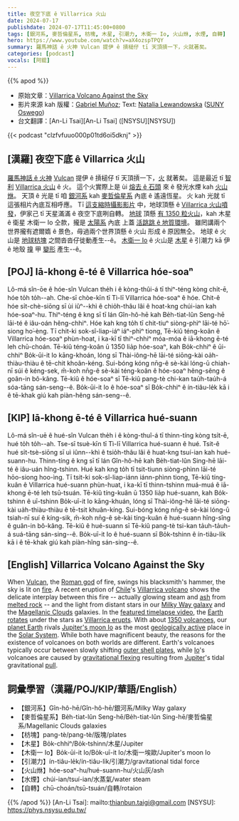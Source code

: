 ```yaml
---
title: 夜空下底 ê Villarrica 火山
date: 2024-07-17
publishdate: 2024-07-17T11:45:00+0800
tags: [銀河系, 麥哲倫星系, 枋塊, 木星, 引潮力, 木衛一 Io, 火山烌, 水煙, 自轉]
hero: https://www.youtube.com/watch?v=aX4ozspTPQY
summary: 羅馬神話 ê 火神 Vulcan 提伊 ê 摃槌仔 tī 天頂摃一下，火就著矣。
categories: [podcast]
vocals: [阿錕]
---
```


{{% apod %}}

- 原始文章：[Villarrica Volcano Against the Sky](https://apod.nasa.gov/apod/ap240717.html)
- 影片來源 kah 版權：[Gabriel Muñoz](https://www.instagram.com/gbelmm.ph); Text: [Natalia Lewandowska](https://ww1.oswego.edu/physics/profile/natalia-lewandowska) ([SUNY Oswego](https://www.oswego.edu/physics/))
- 台文翻譯：[An-Li Tsai][An-Li Tsai] ([NSYSU][NSYSU])

{{< podcast "clzfvfuuo000p01td6oi5dknj" >}}

## [漢羅] 夜空下底 ê Villarrica 火山
[羅馬神話 ê 火神][Roman god] [Vulcan][Vulcan] 提伊 ê 摃槌仔 tī 天頂摃一下，[火][fire] 就著矣。
這是最近 tī [智利][Chile] [Villarrica 火山][Villarrica volcano] ê 火。
這个火實際上是 ùi [熔去 ê 石頭][melted rock] 來 ê 發光水煙 kah [火山烌][ash]。
天頂 ê 光是 tī 咱 [銀河系][Milky Way galaxy] kah [麥哲倫星系][Magellanic Clouds] 內底 ê 遙遠恆星。
火 kah 光就 tī 這張相片內底互相呼應。
Tī [這支縮時攝影影片][featured timelapse video] 中，地球頂懸 ê [Villarrica 火山噴發][Villarrica erupts]，伊家己 tī 天星滿滿 ê 夜空下底咧自轉。
[地球][planet Earth] 頂懸 [有 1350 粒火山][1350 volcanoes]，kah 木星 ê 衛星 木衛一 Io 仝款，攏是 [太陽系][Solar System] 內底 上蓋 [活跳跳 ê 地質環境][geologically active]。
雖罔講兩个世界攏有遮爾媠 ê 景色，毋過兩个世界頂懸 ê 火山 形成 ê 原因無仝。
地球 ê 火山是 [地球枋塊][outer shell plates] 之間沓沓仔徙動產生--ê。
[木衛一 Io][Io] ê 火山是 [木星][Jupiter] ê 引潮力 kā 伊 ê 地殼 [搝][pull] 甲 [變形][gravitational flexing] 產生--ê。

## [POJ] Iā-khong ē-té ê Villarrica hóe-soaⁿ
Lô-má sîn-ōe ê hóe-sîn Vulcan the̍h i ê kòng-thûi-á tī thiⁿ-téng kòng chi̍t-ē, hóe to̍h to̍h--ah.
Che-sī chòe-kīn tī Tì-lī Villarrica hóe-soaⁿ ê hóe.
Chit-ê hóe si̍t-chè-siōng sī ùi iûⁿ--khì ê chio̍h-thâu lâi ê hoat-kng chúi-ian kah hóe-soaⁿ-hu.
Thiⁿ-téng ê kng sī tī lán Gîn-hô-hē kah Be̍h-tiat-lûn Seng-hē lāi-té ê iâu-oán hêng-chhiⁿ.
Hóe kah kng to̍h tī chit-tiuⁿ siòng-phìⁿ lāi-té hō͘-siong ho͘-èng.
Tī chit-ki sok-sî-liap-iáⁿ iáⁿ-phìⁿ tiong, Tē-kiû téng-koân ê Villarrica hóe-soaⁿ phùn-hoat, i ka-kī tī thiⁿ-chhiⁿ móa-móa ê iā-khong ē-té leh chū-choán.
Tē-kiû téng-koân ū 1350 lia̍p hóe-soaⁿ, kah Bo̍k-chhiⁿ ê ūi-chhiⁿ Bo̍k-ūi-it Io kāng-khoán, lóng sī Thài-iông-hē lāi-té siōng-kài oa̍h-thiàu-thiàu ê tē-chit khoân-kéng.
Sui-bóng kóng nn̄g-ê sè-kài lóng-ū chiah-nī súi ê kéng-sek, m̄-koh nn̄g-ê sè-kài téng-koân ê hóe-soaⁿ hêng-sêng ê goân-in bô-kâng.
Tē-kiû ê hóe-soaⁿ sī Tē-kiû pang-tè chi-kan tau̍h-tau̍h-á sóa-tāng sán-seng--ê.
Bo̍k-ūi-it Io ê hóe-soaⁿ sī Bo̍k-chhiⁿ ê ín-tiâu-le̍k kā i ê tē-khak giú kah piàn-hêng sán-seng--ê.

## [KIP] Iā-khong ē-té ê Villarrica hué-suann
Lô-má sîn-uē ê hué-sîn Vulcan the̍h i ê kòng-thuî-á tī thinn-tíng kòng tsi̍t-ē, hué to̍h to̍h--ah.
Tse-sī tsuè-kīn tī Tì-lī Villarrica hué-suann ê hué.
Tsit-ê hué si̍t-tsè-siōng sī uì iûnn--khì ê tsio̍h-thâu lâi ê huat-kng tsuí-ian kah hué-suann-hu.
Thinn-tíng ê kng sī tī lán Gîn-hô-hē kah Be̍h-tiat-lûn Sing-hē lāi-té ê iâu-uán hîng-tshinn.
Hué kah kng to̍h tī tsit-tiunn siòng-phìnn lāi-té hōo-siong hoo-ìng.
Tī tsit-ki sok-sî-liap-iánn iánn-phìnn tiong, Tē-kiû tíng-kuân ê Villarrica hué-suann phùn-huat, i ka-kī tī thinn-tshinn muá-muá ê iā-khong ē-té leh tsū-tsuán.
Tē-kiû tíng-kuân ū 1350 lia̍p hué-suann, kah Bo̍k-tshinn ê uī-tshinn Bo̍k-uī-it Io kāng-khuán, lóng sī Thài-iông-hē lāi-té siōng-kài ua̍h-thiàu-thiàu ê tē-tsit khuân-kíng.
Sui-bóng kóng nn̄g-ê sè-kài lóng-ū tsiah-nī suí ê kíng-sik, m̄-koh nn̄g-ê sè-kài tíng-kuân ê hué-suann hîng-sîng ê guân-in bô-kâng.
Tē-kiû ê hué-suann sī Tē-kiû pang-tè tsi-kan ta̍uh-ta̍uh-á suá-tāng sán-sing--ê.
Bo̍k-uī-it Io ê hué-suann sī Bo̍k-tshinn ê ín-tiâu-li̍k kā i ê tē-khak giú kah piàn-hîng sán-sing--ê.

## [English] Villarrica Volcano Against the Sky
When [Vulcan][Vulcan], the [Roman god][Roman god] of fire, swings his blacksmith's hammer, the sky is lit on [fire][fire].
A recent eruption of [Chile][Chile]'s [Villarrica volcano][Villarrica volcano] shows the delicate interplay between this fire -- actually glowing steam and [ash][ash] from [melted rock][melted rock] -- and the light from distant stars in our [Milky Way galaxy][Milky Way galaxy] and the [Magellanic Clouds][Magellanic Clouds] galaxies.
In the [featured timelapse video][featured timelapse video], the [Earth rotates][Earth rotates] under the stars as [Villarrica erupts][Villarrica erupts].
With about [1350 volcanoes][1350 volcanoes], our [planet Earth][planet Earth] rivals [Jupiter's moon Io][Jupiter's moon Io] as the most [geologically active][geologically active] place in the [Solar System][Solar System].
While both have magnificent beauty, the reasons for the existence of volcanoes on both worlds are different.
Earth's volcanoes typically occur between slowly shifting [outer shell plates][outer shell plates], while [Io][Io]'s volcanoes are caused by [gravitational flexing][gravitational flexing] resulting from [Jupiter][Jupiter]'s tidal gravitational [pull][pull].

## 詞彙學習（漢羅/POJ/KIP/華語/English）
- 【銀河系】Gîn-hô-hē/Gîn-hô-hē/銀河系/Milky Way galaxy
- 【麥哲倫星系】Be̍h-tiat-lûn Seng-hē/Be̍h-tiat-lûn Sing-hē/麥哲倫星系/Magellanic Clouds galaxies
- 【枋塊】pang-tè/pang-tè/版塊/plates
- 【木星】Bo̍k-chhiⁿ/Bo̍k-tshinn/木星/Jupiter
- 【木衛一 Io】Bo̍k-ūi-it Io/Bo̍k-uī-it Io/木衛一埃歐/Jupiter's moon Io
- 【引潮力】ín-tiâu-le̍k/ín-tiâu-li̍k/引潮力/gravitational tidal force
- 【火山烌】hóe-soaⁿ-hu/hué-suann-hu/火山灰/ash
- 【水煙】chúi-ian/tsuí-ian/水蒸氣/water steam
- 【自轉】chū-choán/tsū-tsuán/自轉/rotaion

{{% /apod %}}
[An-Li Tsai]: mailto:thianbun.taigi@gmail.com
[NSYSU]: https://phys.nsysu.edu.tw/

[copyright]: https://apod.nasa.gov/apod/fap/lib/about_apod.html#srapply
[License3]: https://creativecommons.org/licenses/by/3.0/
[License2]:https://creativecommons.org/licenses/by-nc-nd/2.0/

[Vulcan]:https://mythopedia.com/topics/vulcan
[Roman god]:https://en.wikipedia.org/wiki/Roman_mythology
[fire]:https://youtu.be/Q2FzZSBD5LE?t=95
[Chile]:https://en.wikipedia.org/wiki/Chile
[Villarrica volcano]:https://en.wikipedia.org/wiki/Villarrica_(volcano)
[ash]:https://apod.nasa.gov/apod/ap190512.html
[melted rock]:https://apod.nasa.gov/apod/ap120402.html
[Milky Way galaxy]:https://science.nasa.gov/resource/the-milky-way-galaxy/
[Magellanic Clouds]:https://apod.nasa.gov/apod/ap230211.html
[featured timelapse video]:https://www.instagram.com/reel/C9jJuUTs9vj/
[Earth rotates]:https://apod.nasa.gov/apod/ap200701.html
[Villarrica erupts]:https://youtu.be/mDJGA-YiY14
[1350 volcanoes]:https://en.wikipedia.org/wiki/Active_volcano
[planet Earth]:https://science.nasa.gov/earth/facts/
[Jupiter's moon Io]:https://www.space.com/jupiter-moon-io-volcanoes-map
[geologically active]:https://www.jpl.nasa.gov/images/pia25888-io-in-color-and-infrared
[Solar System]:https://science.nasa.gov/solar-system/solar-system-facts/
[outer shell plates]:https://www.nps.gov/subjects/volcanoes/plate-tectonics-and-volcanoes.htm
[Io]:https://science.nasa.gov/jupiter/moons/io/
[gravitational flexing]:https://en.wikipedia.org/wiki/Tidal_heating
[Jupiter]:https://apod.nasa.gov/apod/ap170523.html
[pull]:https://encrypted-tbn0.gstatic.com/images?q=tbn:ANd9GcQRKoaqHZb45w9bZmBUWhx16kYBu5JmsPTIVw&s
